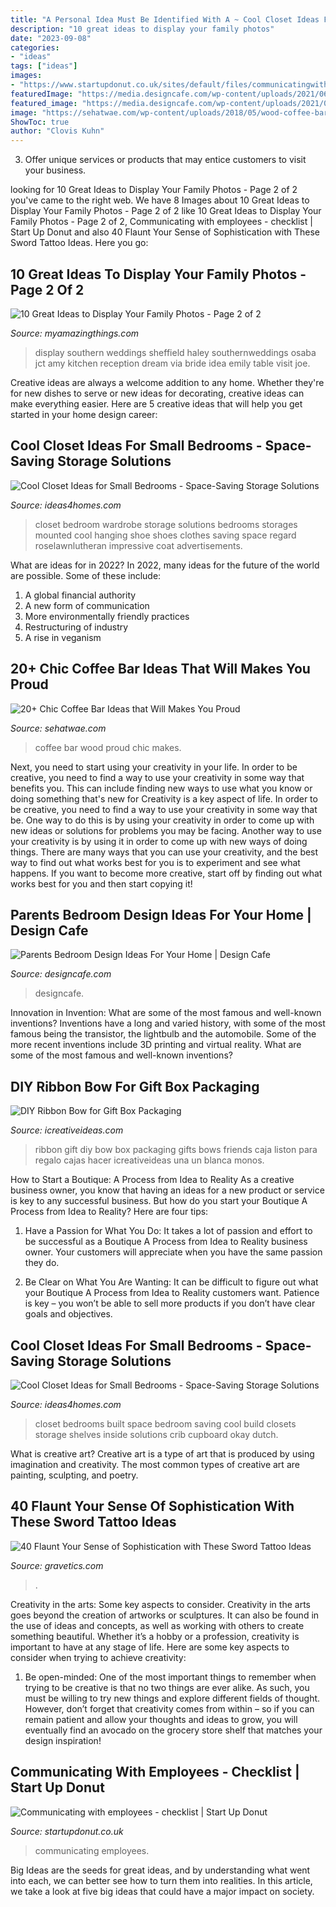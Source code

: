```yaml
---
title: "A Personal Idea Must Be Identified With A ~ Cool Closet Ideas For Small Bedrooms"
description: "10 great ideas to display your family photos"
date: "2023-09-08"
categories:
- "ideas"
tags: ["ideas"]
images:
- "https://www.startupdonut.co.uk/sites/default/files/communicatingwithemployees_409749292.jpg"
featuredImage: "https://media.designcafe.com/wp-content/uploads/2021/06/10183622/parents-bedroom-design-ideas.jpg"
featured_image: "https://media.designcafe.com/wp-content/uploads/2021/06/10183622/parents-bedroom-design-ideas.jpg"
image: "https://sehatwae.com/wp-content/uploads/2018/05/wood-coffee-bar-ideas-1.jpg"
ShowToc: true
author: "Clovis Kuhn"
---
```



3. Offer unique services or products that may entice customers to visit your business.

	

		
looking for 10 Great Ideas to Display Your Family Photos - Page 2 of 2 you've came to the right web. We have 8 Images about 10 Great Ideas to Display Your Family Photos - Page 2 of 2 like 10 Great Ideas to Display Your Family Photos - Page 2 of 2, Communicating with employees - checklist | Start Up Donut and also 40 Flaunt Your Sense of Sophistication with These Sword Tattoo Ideas. Here you go:
		
    
## 10 Great Ideas To Display Your Family Photos - Page 2 Of 2

<img loading=lazy src="http://myamazingthings.com/wp-content/uploads/2016/12/idea8-9.jpg" onerror="this.onerror=null;this.src='https://tse4.mm.bing.net/th?id=OIP.gqRz-S20wSDqLrQ7qqk3iQHaLH&amp;pid=15.1';" alt="10 Great Ideas to Display Your Family Photos - Page 2 of 2">

_Source: myamazingthings.com_

>display southern weddings sheffield haley southernweddings osaba jct amy kitchen reception dream via bride idea emily table visit joe. 

	

Creative ideas are always a welcome addition to any home. Whether they're for new dishes to serve or new ideas for decorating, creative ideas can make everything easier. Here are 5 creative ideas that will help you get started in your home design career: 

    
## Cool Closet Ideas For Small Bedrooms - Space-Saving Storage Solutions

<img loading=lazy src="http://www.ideas4homes.com/wp-content/uploads/2015/08/Creative-Closet-Ideas-for-Small-Bedrooms-with-Grey-Boxes-and-Clothes-Hanger-above-Shoes-Shelves.jpg" onerror="this.onerror=null;this.src='https://tse2.mm.bing.net/th?id=OIP.OOObbJH1e2J88F5FgmLFSQHaJ4&amp;pid=15.1';" alt="Cool Closet Ideas for Small Bedrooms - Space-Saving Storage Solutions">

_Source: ideas4homes.com_

>closet bedroom wardrobe storage solutions bedrooms storages mounted cool hanging shoe shoes clothes saving space regard roselawnlutheran impressive coat advertisements. 

	

What are ideas for in 2022?
In 2022, many ideas for the future of the world are possible. Some of these include: 
1. A global financial authority 
2. A new form of communication 
3. More environmentally friendly practices 
4. Restructuring of industry 
5. A rise in veganism 

    
## 20+ Chic Coffee Bar Ideas That Will Makes You Proud

<img loading=lazy src="https://sehatwae.com/wp-content/uploads/2018/05/wood-coffee-bar-ideas-1.jpg" onerror="this.onerror=null;this.src='https://tse3.mm.bing.net/th?id=OIP.HDa36F5diKA1m5cPHO2XDwHaE7&amp;pid=15.1';" alt="20+ Chic Coffee Bar Ideas that Will Makes You Proud">

_Source: sehatwae.com_

>coffee bar wood proud chic makes. 

	

Next, you need to start using your creativity in your life. In order to be creative, you need to find a way to use your creativity in some way that benefits you. This can include finding new ways to use what you know or doing something that's new for
Creativity is a key aspect of life. In order to be creative, you need to find a way to use your creativity in some way that be. One way to do this is by using your creativity in order to come up with new ideas or solutions for problems you may be facing. Another way to use your creativity is by using it in order to come up with new ways of doing things. There are many ways that you can use your creativity, and the best way to find out what works best for you is to experiment and see what happens. If you want to become more creative, start off by finding out what works best for you and then start copying it!

    
## Parents Bedroom Design Ideas For Your Home | Design Cafe

<img loading=lazy src="https://media.designcafe.com/wp-content/uploads/2021/06/10183622/parents-bedroom-design-ideas.jpg" onerror="this.onerror=null;this.src='https://tse2.mm.bing.net/th?id=OIP.3CNpSm4x_wtXzoq5hfnwBQHaEc&amp;pid=15.1';" alt="Parents Bedroom Design Ideas For Your Home | Design Cafe">

_Source: designcafe.com_

>designcafe. 

	

Innovation in Invention: What are some of the most famous and well-known inventions?
Inventions have a long and varied history, with some of the most famous being the transistor, the lightbulb and the automobile. Some of the more recent inventions include 3D printing and virtual reality. What are some of the most famous and well-known inventions?

    
## DIY Ribbon Bow For Gift Box Packaging

<img loading=lazy src="https://www.icreativeideas.com/wp-content/uploads/2014/03/DIY-Ribbon-Bow-for-Gift-Box-Packaging-1.jpg" onerror="this.onerror=null;this.src='https://tse4.mm.bing.net/th?id=OIP.ZX2oR362Qo7jA_7bRnqrlAHaHa&amp;pid=15.1';" alt="DIY Ribbon Bow for Gift Box Packaging">

_Source: icreativeideas.com_

>ribbon gift diy bow box packaging gifts bows friends caja liston para regalo cajas hacer icreativeideas una un blanca monos. 

	

How to Start a Boutique: A Process from Idea to Reality
As a creative business owner, you know that having an ideas for a new product or service is key to any successful business. But how do you start your Boutique A Process from Idea to Reality? Here are four tips:
1. Have a Passion for What You Do: It takes a lot of passion and effort to be successful as a Boutique A Process from Idea to Reality business owner. Your customers will appreciate when you have the same passion they do.

2. Be Clear on What You Are Wanting: It can be difficult to figure out what your Boutique A Process from Idea to Reality customers want. Patience is key – you won’t be able to sell more products if you don’t have clear goals and objectives.


    
## Cool Closet Ideas For Small Bedrooms - Space-Saving Storage Solutions

<img loading=lazy src="http://www.ideas4homes.com/wp-content/uploads/2015/08/High-Clothes-Hanger-and-String-Shelves-inside-White-Build-In-Closet-Ideas-for-Small-Bedrooms.jpg" onerror="this.onerror=null;this.src='https://tse1.mm.bing.net/th?id=OIP.H0c2ks1wNbc4GSaNatmwsQHaLG&amp;pid=15.1';" alt="Cool Closet Ideas for Small Bedrooms - Space-Saving Storage Solutions">

_Source: ideas4homes.com_

>closet bedrooms built space bedroom saving cool build closets storage shelves inside solutions crib cupboard okay dutch. 

	

What is creative art?
Creative art is a type of art that is produced by using imagination and creativity. The most common types of creative art are painting, sculpting, and poetry.

    
## 40 Flaunt Your Sense Of Sophistication With These Sword Tattoo Ideas

<img loading=lazy src="https://www.gravetics.com/wp-content/uploads/2017/04/swordtattoo-dottattoo-ronniestars-768x910.jpg" onerror="this.onerror=null;this.src='https://tse1.mm.bing.net/th?id=OIP.4SSDD9AvfKieOqQrPj02LAHaIx&amp;pid=15.1';" alt="40 Flaunt Your Sense of Sophistication with These Sword Tattoo Ideas">

_Source: gravetics.com_

>. 

	

Creativity in the arts: Some key aspects to consider.
Creativity in the arts goes beyond the creation of artworks or sculptures. It can also be found in the use of ideas and concepts, as well as working with others to create something beautiful. Whether it’s a hobby or a profession, creativity is important to have at any stage of life. Here are some key aspects to consider when trying to achieve creativity: 
1) Be open-minded: One of the most important things to remember when trying to be creative is that no two things are ever alike. As such, you must be willing to try new things and explore different fields of thought. However, don’t forget that creativity comes from within – so if you can remain patient and allow your thoughts and ideas to grow, you will eventually find an avocado on the grocery store shelf that matches your design inspiration!

    
## Communicating With Employees - Checklist | Start Up Donut

<img loading=lazy src="https://www.startupdonut.co.uk/sites/default/files/communicatingwithemployees_409749292.jpg" onerror="this.onerror=null;this.src='https://tse4.mm.bing.net/th?id=OIP.DYStPsYajoPuQuxMIS4ZowHaEf&amp;pid=15.1';" alt="Communicating with employees - checklist | Start Up Donut">

_Source: startupdonut.co.uk_

>communicating employees. 

	

Big Ideas are the seeds for great ideas, and by understanding what went into each, we can better see how to turn them into realities. In this article, we take a look at five big ideas that could have a major impact on society.

